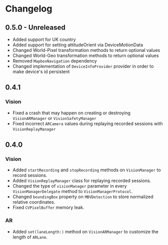 # Changelog

## 0.5.0 - Unreleased
- Added support for UK country
- Added support for setting attitudeOrient via DeviceMotionData
- Changed World-Pixel transformation methods to return optional values
- Changed World-Geo transformation methods to return optional values
- Removed `MapboxNavigation` dependency
- Changed implementation of `DeviceInfoProvider` provider in order to make device's id persistent

## 0.4.1

### Vision
- Fixed a crash that may happen on creating or destroying `VisionARManager` or `VisionSafetyManager`
- Fixed incorrect `ARCamera` values during replaying recorded sessions with `VisionReplayManager`

## 0.4.0

### Vision
- Added `startRecording` and `stopRecording` methods on `VisionManager` to record sessions.
- Added `VisionReplayManager` class for replaying recorded sessions.
- Changed the type of `visionManager` parameter in every `VisionManagerDelegate` method to `VisionManagerProtocol`.
- Changed `boundingBox` property on `MBVDetection` to store normalized relative coordinates.
- Fixed `CVPixelBuffer` memory leak.

### AR
- Added `set(laneLength:)` method on `VisionARManager` to customize the length of `ARLane`.

